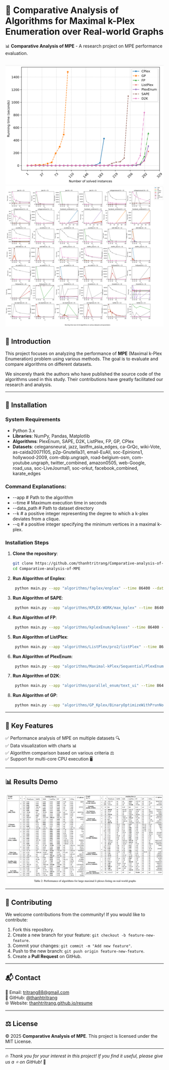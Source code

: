 # 🚀 Comparative Analysis of Algorithms for Maximal k-Plex Enumeration over Real-world Graphs

📊 **Comparative Analysis of MPE** - A research project on MPE performance evaluation.

![Demo](https://github.com/thanhtritrang/Comparative-analysis-of-MPE/blob/main/images/chart.png)
![Demo](https://github.com/thanhtritrang/Comparative-analysis-of-MPE/blob/main/images/all.png)
---

## 📌 Introduction

This project focuses on analyzing the performance of **MPE** (Maximal k-Plex Enumeration) problem using various methods. The goal is to evaluate and compare algorithms on different datasets.

We sincerely thank the authors who have published the source code of the algorithms used in this study. Their contributions have greatly facilitated our research and analysis.

---

## 🔧 Installation

### System Requirements
- Python 3.x
- **Libraries**: NumPy, Pandas, Matplotlib
- **Algorithms**: PlexEnum, SAPE, D2K, ListPlex, FP, GP, CPlex
- **Datasets**: celegansneural, jazz, lastfm_asia_edges, ca-GrQc, wiki-Vote, as-caida20071105, p2p-Gnutella31, email-EuAll, soc-Epinions1, hollywood-2009, com-dblp.ungraph, road-belgium-osm, com-youtube.ungraph, twitter_combined, amazon0505, web-Google, road_usa, soc-LiveJournal1, soc-orkut, facebook_combined, karate_edges

### Command Explanations:
- --app        # Path to the algorithm
- --time       # Maximum execution time in seconds
- --data_path  # Path to dataset directory
- --k          # a positive integer representing the degree to which a k-plex deviates from a clique.
- --q          # a positive integer specifying the minimum vertices in a maximal k-plex.

### Installation Steps
1. **Clone the repository**:
   ```bash
   git clone https://github.com/thanhtritrang/Comparative-analysis-of-MPE.git
   cd Comparative-analysis-of-MPE
   ```
2. **Run Algorithm of Enplex**:
   ```bash
    python main.py --app "algorithms/faplex/enplex" --time 86400 --data_path "datasets/bin/" --k "2 3 4 5" --q "10 20 30 50 100"
   ```
3. **Run Algorithm of SAPE**:
   ```bash
    python main.py --app "algorithms/KPLEX-WORK/max_kplex" --time 86400 --data_path "datasets/txt/" --k "2 3 4 5" --q "10 20 30 50 100"
   ```
4. **Run Algorithm of FP**:
   ```bash
    python main.py --app "algorithms/kplexEnum/kplexes" --time 86400 --data_path "datasets/bin/" --k "2 3 4 5" --q "10 20 30 50 100"
   ```
5. **Run Algorithm of ListPlex**:
   ```bash
    python main.py --app "algorithms/ListPlex/pro2/listPlex" --time 86400 --data_path "datasets/txt/" --k "2 3 4 5" --q "10 20 30 50 100"
   ```
6. **Run Algorithm of PlexEnum**:
   ```bash
    python main.py --app "algorithms/Maximal-kPlex/Sequential/PlexEnum" --time 86400 --data_path "datasets/bin/" --k "2 3 4 5" --q "10 20 30 50 100"
   ```
7. **Run Algorithm of D2K**:
   ```bash
    python main.py --app "algorithms/parallel_enum/text_ui" --time 86400 --data_path "datasets/nde/" --k "2 3 4 5" --q "10 20 30 50 100"
   ```
8. **Run Algorithm of GP**:
   ```bash
    python main.py --app "algorithms/GP_Kplex/BinaryOptimizeWithPrunNot" --time 86400 --data_path "datasets/txt/" --k "2 3 4 5" --q "10 20 30 50 100"
   ```
---
## 🌟 Key Features

✅ Performance analysis of MPE on multiple datasets 🔍  
✅ Data visualization with charts 📊  
✅ Algorithm comparison based on various criteria ⚖️  
✅ Support for multi-core CPU execution 🖥️  

---

## 📊 Results Demo

![Demo](https://github.com/thanhtritrang/Comparative-analysis-of-MPE/blob/main/images/result.png)

---

## 🤝 Contributing

We welcome contributions from the community! If you would like to contribute:
1. Fork this repository.
2. Create a new branch for your feature: `git checkout -b feature-new-feature`.
3. Commit your changes: `git commit -m "Add new feature"`.
4. Push to the new branch: `git push origin feature-new-feature`.
5. Create a **Pull Request** on GitHub.

---

## 📬 Contact

📧 Email: [tritrang88@gmail.com](mailto:tritrang88@gmail.com)  
📌 GitHub: [@thanhtritrang](https://github.com/thanhtritrang)  
🌐 Website: [thanhtritrang.github.io/resume](https://thanhtritrang.github.io/resume)  

---

## ⚖️ License

© 2025 **Comparative Analysis of MPE**. This project is licensed under the MIT License.

---

🔥 _Thank you for your interest in this project! If you find it useful, please give us a ⭐ on GitHub!_ 🚀
